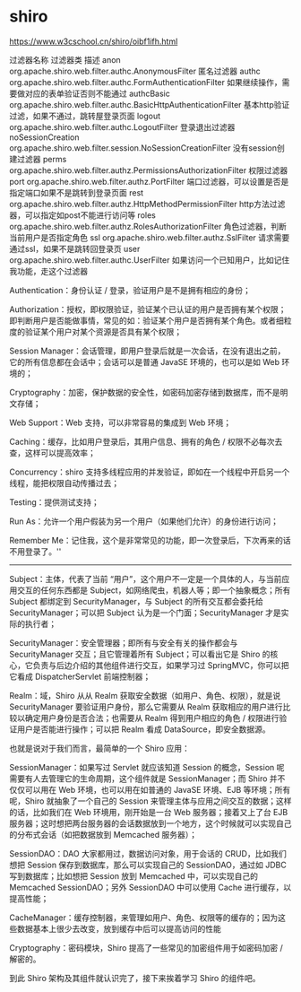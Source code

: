 # shiro

https://www.w3cschool.cn/shiro/oibf1ifh.html


过滤器名称	过滤器类	描述
anon	org.apache.shiro.web.filter.authc.AnonymousFilter	匿名过滤器
authc	org.apache.shiro.web.filter.authc.FormAuthenticationFilter	如果继续操作，需要做对应的表单验证否则不能通过
authcBasic	org.apache.shiro.web.filter.authc.BasicHttpAuthenticationFilter	基本http验证过滤，如果不通过，跳转屋登录页面
logout	org.apache.shiro.web.filter.authc.LogoutFilter	登录退出过滤器
noSessionCreation	org.apache.shiro.web.filter.session.NoSessionCreationFilter	没有session创建过滤器
perms	org.apache.shiro.web.filter.authz.PermissionsAuthorizationFilter	权限过滤器
port	org.apache.shiro.web.filter.authz.PortFilter	端口过滤器，可以设置是否是指定端口如果不是跳转到登录页面
rest	org.apache.shiro.web.filter.authz.HttpMethodPermissionFilter	http方法过滤器，可以指定如post不能进行访问等
roles	org.apache.shiro.web.filter.authz.RolesAuthorizationFilter	角色过滤器，判断当前用户是否指定角色
ssl	org.apache.shiro.web.filter.authz.SslFilter	请求需要通过ssl，如果不是跳转回登录页
user	org.apache.shiro.web.filter.authc.UserFilter	如果访问一个已知用户，比如记住我功能，走这个过滤器

Authentication：身份认证 / 登录，验证用户是不是拥有相应的身份；

Authorization：授权，即权限验证，验证某个已认证的用户是否拥有某个权限；即判断用户是否能做事情，常见的如：验证某个用户是否拥有某个角色。或者细粒度的验证某个用户对某个资源是否具有某个权限；

Session Manager：会话管理，即用户登录后就是一次会话，在没有退出之前，它的所有信息都在会话中；会话可以是普通 JavaSE 环境的，也可以是如 Web 环境的；

Cryptography：加密，保护数据的安全性，如密码加密存储到数据库，而不是明文存储；

Web Support：Web 支持，可以非常容易的集成到 Web 环境；

Caching：缓存，比如用户登录后，其用户信息、拥有的角色 / 权限不必每次去查，这样可以提高效率；

Concurrency：shiro 支持多线程应用的并发验证，即如在一个线程中开启另一个线程，能把权限自动传播过去；

Testing：提供测试支持；

Run As：允许一个用户假装为另一个用户（如果他们允许）的身份进行访问；

Remember Me：记住我，这个是非常常见的功能，即一次登录后，下次再来的话不用登录了。''


--------------------------------------------------

Subject：主体，代表了当前 “用户”，这个用户不一定是一个具体的人，与当前应用交互的任何东西都是 Subject，如网络爬虫，机器人等；即一个抽象概念；所有 Subject 都绑定到 SecurityManager，与 Subject 的所有交互都会委托给 SecurityManager；可以把 Subject 认为是一个门面；SecurityManager 才是实际的执行者；

SecurityManager：安全管理器；即所有与安全有关的操作都会与 SecurityManager 交互；且它管理着所有 Subject；可以看出它是 Shiro 的核心，它负责与后边介绍的其他组件进行交互，如果学习过 SpringMVC，你可以把它看成 DispatcherServlet 前端控制器；

Realm：域，Shiro 从从 Realm 获取安全数据（如用户、角色、权限），就是说 SecurityManager 要验证用户身份，那么它需要从 Realm 获取相应的用户进行比较以确定用户身份是否合法；也需要从 Realm 得到用户相应的角色 / 权限进行验证用户是否能进行操作；可以把 Realm 看成 DataSource，即安全数据源。

也就是说对于我们而言，最简单的一个 Shiro 应用：


SessionManager：如果写过 Servlet 就应该知道 Session 的概念，Session 呢需要有人去管理它的生命周期，这个组件就是 SessionManager；而 Shiro 并不仅仅可以用在 Web 环境，也可以用在如普通的 JavaSE 环境、EJB 等环境；所有呢，Shiro 就抽象了一个自己的 Session 来管理主体与应用之间交互的数据；这样的话，比如我们在 Web 环境用，刚开始是一台 Web 服务器；接着又上了台 EJB 服务器；这时想把两台服务器的会话数据放到一个地方，这个时候就可以实现自己的分布式会话（如把数据放到 Memcached 服务器）；

SessionDAO：DAO 大家都用过，数据访问对象，用于会话的 CRUD，比如我们想把 Session 保存到数据库，那么可以实现自己的 SessionDAO，通过如 JDBC 写到数据库；比如想把 Session 放到 Memcached 中，可以实现自己的 Memcached SessionDAO；另外 SessionDAO 中可以使用 Cache 进行缓存，以提高性能；

CacheManager：缓存控制器，来管理如用户、角色、权限等的缓存的；因为这些数据基本上很少去改变，放到缓存中后可以提高访问的性能

Cryptography：密码模块，Shiro 提高了一些常见的加密组件用于如密码加密 / 解密的。

到此 Shiro 架构及其组件就认识完了，接下来挨着学习 Shiro 的组件吧。

